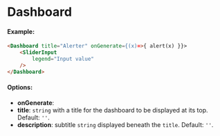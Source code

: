 # Dashboard




#### Example:

``` html
<Dashboard title="Alerter" onGenerate={(x)=>{ alert(x) }}>
    <SliderInput
        legend="Input value"
    />
</Dashboard>
```

#### Options:

* __onGenerate__:
* __title__: `string` with a title for the dashboard to be displayed at its top. Default: `''`.
* __description__: subtitle `string` displayed beneath the `title`. Default: `''`.
